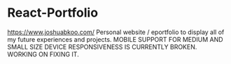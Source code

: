 # React-Portfolio
https://www.joshuabkoo.com/
Personal website / eportfolio to display all of my future experiences and projects.
MOBILE SUPPORT FOR MEDIUM AND SMALL SIZE DEVICE RESPONSIVENESS IS CURRENTLY BROKEN. WORKING ON FIXING IT.
